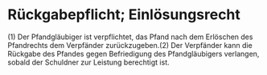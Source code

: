 # Rückgabepflicht; Einlösungsrecht

(1) Der Pfandgläubiger ist verpflichtet, das Pfand nach dem Erlöschen des Pfandrechts dem Verpfänder zurückzugeben.(2) Der Verpfänder kann die Rückgabe des Pfandes gegen Befriedigung des Pfandgläubigers verlangen, sobald der Schuldner zur Leistung berechtigt ist. 


